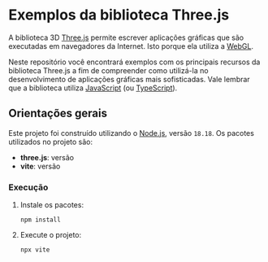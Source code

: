 # Exemplos da biblioteca Three.js

A biblioteca 3D [Three.js](https://threejs.org/) permite escrever aplicações gráficas que são executadas em navegadores da Internet. Isto porque ela utiliza a [WebGL](https://en.wikipedia.org/wiki/WebGL).

Neste repositório você encontrará exemplos com os principais recursos da biblioteca Three.js a fim de compreender como utilizá-la no desenvolvimento de aplicações gráficas mais sofisticadas. Vale lembrar que a biblioteca utiliza [JavaScript](https://developer.mozilla.org/en-US/docs/Web/JavaScript) (ou [TypeScript](https://www.typescriptlang.org/)).

## Orientações gerais
Este projeto foi construído utilizando o [Node.js](https://nodejs.org/en), versão `18.18`. Os pacotes utilizados no projeto são:
- **three.js**: versão
- **vite**: versão

### Execução
1. Instale os pacotes:
   ```
   npm install
   ```
2. Execute o projeto:
    ```
    npx vite
    ```
